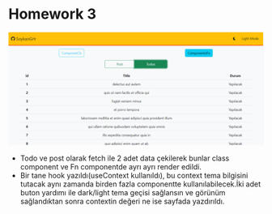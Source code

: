 # Homework 3

![Site Resmi](public/site-image.PNG)

- Todo ve post olarak fetch ile 2 adet data çekilerek bunlar class component ve Fn componentde ayrı ayrı render edildi.
- Bir tane hook yazıldı(useContext kullanıldı), bu context tema bilgisini tutacak aynı zamanda birden fazla componentte kullanılabilecek.İki adet buton yardımı ile dark/light tema geçisi sağlansın ve görünüm sağlandıktan sonra contextin değeri ne ise sayfada yazdırıldı.


